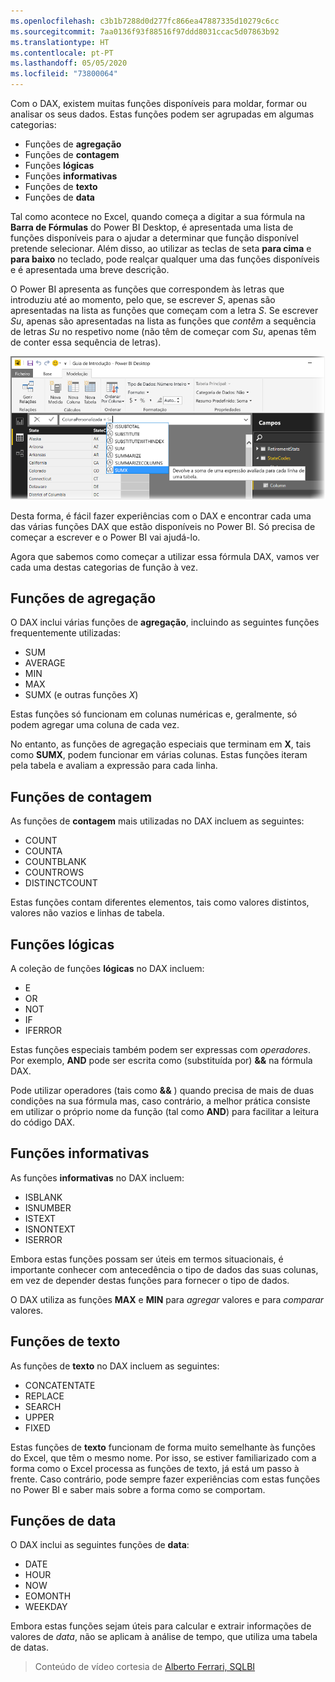 ```yaml
---
ms.openlocfilehash: c3b1b7288d0d277fc866ea47887335d10279c6cc
ms.sourcegitcommit: 7aa0136f93f88516f97ddd8031ccac5d07863b92
ms.translationtype: HT
ms.contentlocale: pt-PT
ms.lasthandoff: 05/05/2020
ms.locfileid: "73800064"
---
```

Com o DAX, existem muitas funções disponíveis para moldar, formar ou analisar os seus dados. Estas funções podem ser agrupadas em algumas categorias:

* Funções de **agregação**
* Funções de **contagem**
* Funções **lógicas**
* Funções **informativas**
* Funções de **texto**
* Funções de **data**

Tal como acontece no Excel, quando começa a digitar a sua fórmula na **Barra de Fórmulas** do Power BI Desktop, é apresentada uma lista de funções disponíveis para o ajudar a determinar que função disponível pretende selecionar. Além disso, ao utilizar as teclas de seta **para cima** e **para baixo** no teclado, pode realçar qualquer uma das funções disponíveis e é apresentada uma breve descrição.

O Power BI apresenta as funções que correspondem às letras que introduziu até ao momento, pelo que, se escrever *S*, apenas são apresentadas na lista as funções que começam com a letra *S*. Se escrever *Su*, apenas são apresentadas na lista as funções que *contêm* a sequência de letras *Su* no respetivo nome (não têm de começar com *Su*, apenas têm de conter essa sequência de letras).

![](media/7-3-dax-functions/dax-functions_1.png)

Desta forma, é fácil fazer experiências com o DAX e encontrar cada uma das várias funções DAX que estão disponíveis no Power BI. Só precisa de começar a escrever e o Power BI vai ajudá-lo.

Agora que sabemos como começar a utilizar essa fórmula DAX, vamos ver cada uma destas categorias de função à vez.

## <a name="aggregation-functions"></a>Funções de agregação
O DAX inclui várias funções de **agregação**, incluindo as seguintes funções frequentemente utilizadas:

* SUM
* AVERAGE
* MIN
* MAX
* SUMX (e outras funções *X*)

Estas funções só funcionam em colunas numéricas e, geralmente, só podem agregar uma coluna de cada vez.

No entanto, as funções de agregação especiais que terminam em **X**, tais como **SUMX**, podem funcionar em várias colunas. Estas funções iteram pela tabela e avaliam a expressão para cada linha.

## <a name="counting-functions"></a>Funções de contagem
As funções de **contagem** mais utilizadas no DAX incluem as seguintes:

* COUNT
* COUNTA
* COUNTBLANK
* COUNTROWS
* DISTINCTCOUNT

Estas funções contam diferentes elementos, tais como valores distintos, valores não vazios e linhas de tabela.

## <a name="logical-functions"></a>Funções lógicas
A coleção de funções **lógicas** no DAX incluem:

* E
* OR
* NOT
* IF
* IFERROR

Estas funções especiais também podem ser expressas com *operadores*. Por exemplo, **AND** pode ser escrita como (substituída por) **&&** na fórmula DAX.

Pode utilizar operadores (tais como **&&** ) quando precisa de mais de duas condições na sua fórmula mas, caso contrário, a melhor prática consiste em utilizar o próprio nome da função (tal como **AND**) para facilitar a leitura do código DAX.

## <a name="information-functions"></a>Funções informativas
As funções **informativas** no DAX incluem:

* ISBLANK
* ISNUMBER
* ISTEXT
* ISNONTEXT
* ISERROR

Embora estas funções possam ser úteis em termos situacionais, é importante conhecer com antecedência o tipo de dados das suas colunas, em vez de depender destas funções para fornecer o tipo de dados.

O DAX utiliza as funções **MAX** e **MIN** para *agregar* valores e para *comparar* valores.

## <a name="text-functions"></a>Funções de texto
As funções de **texto** no DAX incluem as seguintes:

* CONCATENTATE
* REPLACE
* SEARCH
* UPPER
* FIXED

Estas funções de **texto** funcionam de forma muito semelhante às funções do Excel, que têm o mesmo nome. Por isso, se estiver familiarizado com a forma como o Excel processa as funções de texto, já está um passo à frente. Caso contrário, pode sempre fazer experiências com estas funções no Power BI e saber mais sobre a forma como se comportam.

## <a name="date-functions"></a>Funções de data
O DAX inclui as seguintes funções de **data**:

* DATE
* HOUR
* NOW
* EOMONTH
* WEEKDAY

Embora estas funções sejam úteis para calcular e extrair informações de valores de *data*, não se aplicam à análise de tempo, que utiliza uma tabela de datas.

> Conteúdo de vídeo cortesia de [Alberto Ferrari, SQLBI](https://www.sqlbi.com/learning-dax)
> 
> 

